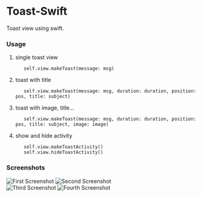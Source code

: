 Toast-Swift
===========

Toast view using swift.


### Usage

1. single toast view

          self.view.makeToast(message: msg)
          
2. toast with title

          self.view.makeToast(message: msg, duration: duration, position: pos, title: subject)
          
3. toast with image, title...

          self.view.makeToast(message: msg, duration: duration, position: pos, title: subject, image: image)

4. show and hide activity

          self.view.makeToastActivity()
          self.view.hideToastActivity()
          
          
### Screenshots

![First Screenshot](https://raw.github.com/Rannie/Toast-Swift/Screenshots/sinple.PNG)
![Second Screenshot](https://raw.github.com/Rannie/Toast-Swift/Screenshots/title.PNG)
<br />
![Third Screenshot](https://raw.github.com/Rannie/Toast-Swift/Screenshots/image.PNG)
![Fourth Screenshot](https://raw.github.com/Rannie/Toast-Swift/Screenshots/activity.PNG)
